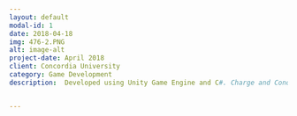 ```yaml
---
layout: default
modal-id: 1
date: 2018-04-18
img: 476-2.PNG
alt: image-alt
project-date: April 2018
client: Concordia University
category: Game Development
description:  Developed using Unity Game Engine and C#. Charge and Conquest 2 is an overhead 3d shooter where the objective is to capture all nine of the capture points for your team while defending against the enemy team.


---
```

